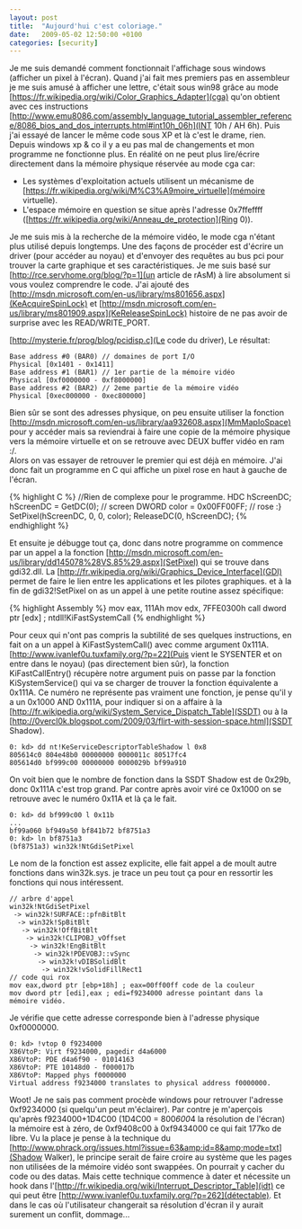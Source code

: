 ```yaml
---
layout: post
title:  "Aujourd'hui c'est coloriage."
date:   2009-05-02 12:50:00 +0100
categories: [security]
---
```

Je me suis demandé comment fonctionnait l'affichage sous windows (afficher un pixel à l'écran). Quand j'ai fait mes premiers pas en assembleur je me suis amusé à afficher une lettre, c'était sous win98 grâce au mode [https://fr.wikipedia.org/wiki/Color_Graphics_Adapter](cga) qu'on obtient avec ces instructions [http://www.emu8086.com/assembly_language_tutorial_assembler_reference/8086_bios_and_dos_interrupts.html#int10h_06h](INT 10h / AH 6h). Puis j'ai essayé de lancer le même code sous XP et là c'est le drame, rien. Depuis windows xp & co il y a eu pas mal de changements et mon programme ne fonctionne plus. En réalité on ne peut plus lire/écrire directement dans la mémoire physique réservée au mode cga car:

* Les systèmes d'exploitation actuels utilisent un mécanisme de [https://fr.wikipedia.org/wiki/M%C3%A9moire_virtuelle](mémoire virtuelle).
* L'espace mémoire en question se situe après l'adresse 0x7ffeffff ([https://fr.wikipedia.org/wiki/Anneau_de_protection](Ring 0)).

Je me suis mis à la recherche de la mémoire vidéo, le mode cga n'étant plus utilisé depuis longtemps. Une des façons de procéder est d'écrire un driver (pour accéder au noyau) et d'envoyer des requêtes au bus pci pour trouver la carte graphique et ses caractéristiques. Je me suis basé sur [http://rce.servhome.org/blog/?p=1](un article de rAsM) à lire absolument si vous voulez comprendre le code. J'ai ajouté des [http://msdn.microsoft.com/en-us/library/ms801656.aspx](KeAcquireSpinLock) et [http://msdn.microsoft.com/en-us/library/ms801909.aspx](KeReleaseSpinLock) histoire de ne pas avoir de surprise avec les READ/WRITE_PORT.

[http://mysterie.fr/prog/blog/pcidisp.c](Le code du driver), Le résultat:

```
Base address #0 (BAR0) // domaines de port I/O
Physical [0x1401 - 0x1411]
Base address #1 (BAR1) // 1er partie de la mémoire vidéo
Physical [0xf0000000 - 0xf8000000]
Base address #2 (BAR2) // 2eme partie de la mémoire vidéo
Physical [0xec000000 - 0xec800000]
```

Bien sûr se sont des adresses physique, on peu ensuite utiliser la fonction [http://msdn.microsoft.com/en-us/library/aa932608.aspx](MmMapIoSpace) pour y accéder mais sa reviendrai à faire une copie de la mémoire physique vers la mémoire virtuelle et on se retrouve avec DEUX buffer vidéo en ram :/.   
Alors on vas essayer de retrouver le premier qui est déjà en mémoire. J'ai donc fait un programme en C qui affiche un pixel rose en haut à gauche de l'écran.

{% highlight C %}
//Rien de complexe pour le programme.
HDC hScreenDC;
hScreenDC = GetDC(0); // screen
DWORD color = 0x00FF00FF; // rose :}
SetPixel(hScreenDC, 0, 0, color);
ReleaseDC(0, hScreenDC);
{% endhighlight %}

Et ensuite je débugge tout ça, donc dans notre programme on commence par un appel a la fonction [http://msdn.microsoft.com/en-us/library/dd145078%28VS.85%29.aspx](SetPixel) qui se trouve dans gdi32.dll. La [http://fr.wikipedia.org/wiki/Graphics_Device_Interface](GDI) permet de faire le lien entre les applications et les pilotes graphiques. et à la fin de gdi32!SetPixel on as un appel à une petite routine assez spécifique:

{% highlight Assembly %}
mov eax, 111Ah
mov edx, 7FFE0300h
call dword ptr [edx] ; ntdll!KiFastSystemCall
{% endhighlight %}

Pour ceux qui n'ont pas compris la subtilité de ses quelques instructions, en fait on a un appel à KiFastSystemCall() avec comme argument 0x111A. [http://www.ivanlef0u.tuxfamily.org/?p=22](Puis vient le SYSENTER et on entre dans le noyau) (pas directement bien sûr), la fonction KiFastCallEntry() récupère notre argument puis on passe par la fonction KiSystemService() qui va se charger de trouver la fonction équivalente a 0x111A. Ce numéro ne représente pas vraiment une fonction, je pense qu'il y a un 0x1000 AND 0x111A, pour indiquer si on a affaire à la [http://fr.wikipedia.org/wiki/System_Service_Dispatch_Table](SSDT) ou à la [http://0vercl0k.blogspot.com/2009/03/flirt-with-session-space.html](SSDT Shadow).

```
0: kd> dd nt!KeServiceDescriptorTableShadow l 0x8
805614c0 804e48b0 00000000 0000011c 80517fc4
805614d0 bf999c00 00000000 0000029b bf99a910
```

On voit bien que le nombre de fonction dans la SSDT Shadow est de 0x29b, donc 0x111A c'est trop grand. Par contre après avoir viré ce 0x1000 on se retrouve avec le numéro 0x11A et là ça le fait.

```
0: kd> dd bf999c00 l 0x11b
...
bf99a060 bf949a50 bf841b72 bf8751a3
0: kd> ln bf8751a3
(bf8751a3) win32k!NtGdiSetPixel
```

Le nom de la fonction est assez explicite, elle fait appel a de moult autre fonctions dans win32k.sys. je trace un peu tout ça pour en ressortir les fonctions qui nous intéressent.

```
// arbre d'appel
win32k!NtGdiSetPixel
 -> win32k!SURFACE::pfnBitBlt
  -> win32k!SpBitBlt
   -> win32k!OffBitBlt
    -> win32k!CLIPOBJ_vOffset
     -> win32k!EngBitBlt
      -> win32k!PDEVOBJ::vSync
       -> win32k!vDIBSolidBlt
        -> win32k!vSolidFillRect1
// code qui rox
mov eax,dword ptr [ebp+18h] ; eax=00ff00ff code de la couleur
mov dword ptr [edi],eax ; edi=f9234000 adresse pointant dans la mémoire vidéo.
```

Je vérifie que cette adresse corresponde bien à l'adresse physique 0xf0000000.

```
0: kd> !vtop 0 f9234000
X86VtoP: Virt f9234000, pagedir d4a6000
X86VtoP: PDE d4a6f90 - 01014163
X86VtoP: PTE 10148d0 - f000017b
X86VtoP: Mapped phys f0000000
Virtual address f9234000 translates to physical address f0000000.
```

Woot! Je ne sais pas comment procède windows pour retrouver l'adresse 0xf9234000 (si quelqu'un peut m'éclairer). Par contre je m'aperçois qu'après f9234000+1D4C00 (1D4C00 = 800*600*4 la résolution de l'écran) la mémoire est à zéro, de 0xf9408c00 à 0xf9434000 ce qui fait 177ko de libre. Vu la place je pense à la technique du [http://www.phrack.org/issues.html?issue=63&amp;id=8&amp;mode=txt](Shadow Walker), le principe serait de faire croire au système que les pages non utilisées de la mémoire vidéo sont swappées. On pourrait y cacher du code ou des datas. Mais cette technique commence à dater et nécessite un hook dans l'[http://fr.wikipedia.org/wiki/Interrupt_Descriptor_Table](idt) ce qui peut être [http://www.ivanlef0u.tuxfamily.org/?p=262](détectable). Et dans le cas où l'utilisateur changerait sa résolution d'écran il y aurait surement un conflit, dommage...
